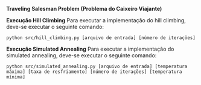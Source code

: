 **Traveling Salesman Problem  (Problema do Caixeiro Viajante)**

**Execução Hill Climbing**
Para executar a implementação do hill climbing, deve-se executar o seguinte comando:

    python src/hill_climbing.py [arquivo de entrada] [número de iterações]

**Execução Simulated Annealing**
Para executar a implementação do simulated annealing, deve-se executar o seguinte comando:

    python src/simulated_annealing.py [arquivo de entrada] [temperatura máxima] [taxa de resfriamento] [número de iterações] [temperatura mínima]
